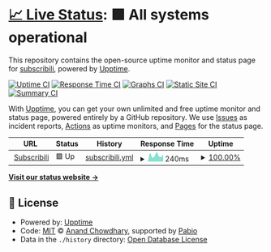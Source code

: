 # [📈 Live Status](https://status.subscribili.com): <!--live status--> **🟩 All systems operational**

This repository contains the open-source uptime monitor and status page for [subscribili](https://status.subscribili.com), powered by [Upptime](https://github.com/upptime/upptime).

[![Uptime CI](https://github.com/subscribili/susbcribili-status/workflows/Uptime%20CI/badge.svg)](https://github.com/subscribili/susbcribili-status/actions?query=workflow%3A%22Uptime+CI%22)
[![Response Time CI](https://github.com/subscribili/susbcribili-status/workflows/Response%20Time%20CI/badge.svg)](https://github.com/subscribili/susbcribili-status/actions?query=workflow%3A%22Response+Time+CI%22)
[![Graphs CI](https://github.com/subscribili/susbcribili-status/workflows/Graphs%20CI/badge.svg)](https://github.com/subscribili/susbcribili-status/actions?query=workflow%3A%22Graphs+CI%22)
[![Static Site CI](https://github.com/subscribili/susbcribili-status/workflows/Static%20Site%20CI/badge.svg)](https://github.com/subscribili/susbcribili-status/actions?query=workflow%3A%22Static+Site+CI%22)
[![Summary CI](https://github.com/subscribili/susbcribili-status/workflows/Summary%20CI/badge.svg)](https://github.com/subscribili/susbcribili-status/actions?query=workflow%3A%22Summary+CI%22)

With [Upptime](https://upptime.js.org), you can get your own unlimited and free uptime monitor and status page, powered entirely by a GitHub repository. We use [Issues](https://github.com/subscribili/susbcribili-status/issues) as incident reports, [Actions](https://github.com/subscribili/susbcribili-status/actions) as uptime monitors, and [Pages](https://status.subscribili.com) for the status page.

<!--start: status pages-->
<!-- This summary is generated by Upptime (https://github.com/upptime/upptime) -->
<!-- Do not edit this manually, your changes will be overwritten -->
<!-- prettier-ignore -->
| URL | Status | History | Response Time | Uptime |
| --- | ------ | ------- | ------------- | ------ |
| <img alt="" src="https://icons.duckduckgo.com/ip3/app.subscribili.com.ico" height="13"> [Subscribili](https://app.subscribili.com) | 🟩 Up | [subscribili.yml](https://github.com/subscribili/subscribili-status/commits/HEAD/history/subscribili.yml) | <details><summary><img alt="Response time graph" src="./graphs/subscribili/response-time-week.png" height="20"> 240ms</summary><br><a href="https://status.subscribili.com/history/subscribili"><img alt="Response time 287" src="https://img.shields.io/endpoint?url=https%3A%2F%2Fraw.githubusercontent.com%2Fsubscribili%2Fsubscribili-status%2FHEAD%2Fapi%2Fsubscribili%2Fresponse-time.json"></a><br><a href="https://status.subscribili.com/history/subscribili"><img alt="24-hour response time 276" src="https://img.shields.io/endpoint?url=https%3A%2F%2Fraw.githubusercontent.com%2Fsubscribili%2Fsubscribili-status%2FHEAD%2Fapi%2Fsubscribili%2Fresponse-time-day.json"></a><br><a href="https://status.subscribili.com/history/subscribili"><img alt="7-day response time 240" src="https://img.shields.io/endpoint?url=https%3A%2F%2Fraw.githubusercontent.com%2Fsubscribili%2Fsubscribili-status%2FHEAD%2Fapi%2Fsubscribili%2Fresponse-time-week.json"></a><br><a href="https://status.subscribili.com/history/subscribili"><img alt="30-day response time 218" src="https://img.shields.io/endpoint?url=https%3A%2F%2Fraw.githubusercontent.com%2Fsubscribili%2Fsubscribili-status%2FHEAD%2Fapi%2Fsubscribili%2Fresponse-time-month.json"></a><br><a href="https://status.subscribili.com/history/subscribili"><img alt="1-year response time 287" src="https://img.shields.io/endpoint?url=https%3A%2F%2Fraw.githubusercontent.com%2Fsubscribili%2Fsubscribili-status%2FHEAD%2Fapi%2Fsubscribili%2Fresponse-time-year.json"></a></details> | <details><summary><a href="https://status.subscribili.com/history/subscribili">100.00%</a></summary><a href="https://status.subscribili.com/history/subscribili"><img alt="All-time uptime 100.00%" src="https://img.shields.io/endpoint?url=https%3A%2F%2Fraw.githubusercontent.com%2Fsubscribili%2Fsubscribili-status%2FHEAD%2Fapi%2Fsubscribili%2Fuptime.json"></a><br><a href="https://status.subscribili.com/history/subscribili"><img alt="24-hour uptime 100.00%" src="https://img.shields.io/endpoint?url=https%3A%2F%2Fraw.githubusercontent.com%2Fsubscribili%2Fsubscribili-status%2FHEAD%2Fapi%2Fsubscribili%2Fuptime-day.json"></a><br><a href="https://status.subscribili.com/history/subscribili"><img alt="7-day uptime 100.00%" src="https://img.shields.io/endpoint?url=https%3A%2F%2Fraw.githubusercontent.com%2Fsubscribili%2Fsubscribili-status%2FHEAD%2Fapi%2Fsubscribili%2Fuptime-week.json"></a><br><a href="https://status.subscribili.com/history/subscribili"><img alt="30-day uptime 100.00%" src="https://img.shields.io/endpoint?url=https%3A%2F%2Fraw.githubusercontent.com%2Fsubscribili%2Fsubscribili-status%2FHEAD%2Fapi%2Fsubscribili%2Fuptime-month.json"></a><br><a href="https://status.subscribili.com/history/subscribili"><img alt="1-year uptime 100.00%" src="https://img.shields.io/endpoint?url=https%3A%2F%2Fraw.githubusercontent.com%2Fsubscribili%2Fsubscribili-status%2FHEAD%2Fapi%2Fsubscribili%2Fuptime-year.json"></a></details>

<!--end: status pages-->

[**Visit our status website →**](https://status.subscribili.com)

## 📄 License

- Powered by: [Upptime](https://github.com/upptime/upptime)
- Code: [MIT](./LICENSE) © [Anand Chowdhary](https://anandchowdhary.com), supported by [Pabio](https://pabio.com)
- Data in the `./history` directory: [Open Database License](https://opendatacommons.org/licenses/odbl/1-0/)
